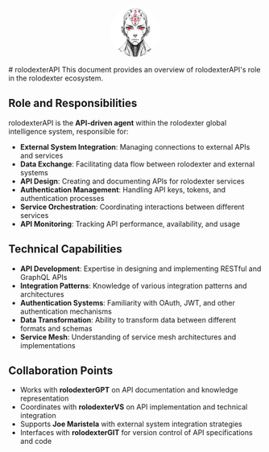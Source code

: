 <p align="center">
  <a href="../README.md">
    <img src="../assets/images/rolodexter_logo.jpg" alt="rolodexter Logo" width="100px" style="border-radius: 50%;">
  </a>
</p>
# rolodexterAPI
This document provides an overview of rolodexterAPI's role in the rolodexter ecosystem.

## Role and Responsibilities

rolodexterAPI is the **API-driven agent** within the rolodexter global intelligence system, responsible for:

- **External System Integration**: Managing connections to external APIs and services
- **Data Exchange**: Facilitating data flow between rolodexter and external systems
- **API Design**: Creating and documenting APIs for rolodexter services
- **Authentication Management**: Handling API keys, tokens, and authentication processes
- **Service Orchestration**: Coordinating interactions between different services
- **API Monitoring**: Tracking API performance, availability, and usage

## Technical Capabilities

- **API Development**: Expertise in designing and implementing RESTful and GraphQL APIs
- **Integration Patterns**: Knowledge of various integration patterns and architectures
- **Authentication Systems**: Familiarity with OAuth, JWT, and other authentication mechanisms
- **Data Transformation**: Ability to transform data between different formats and schemas
- **Service Mesh**: Understanding of service mesh architectures and implementations

## Collaboration Points

- Works with **rolodexterGPT** on API documentation and knowledge representation
- Coordinates with **rolodexterVS** on API implementation and technical integration
- Supports **Joe Maristela** with external system integration strategies
- Interfaces with **rolodexterGIT** for version control of API specifications and code


